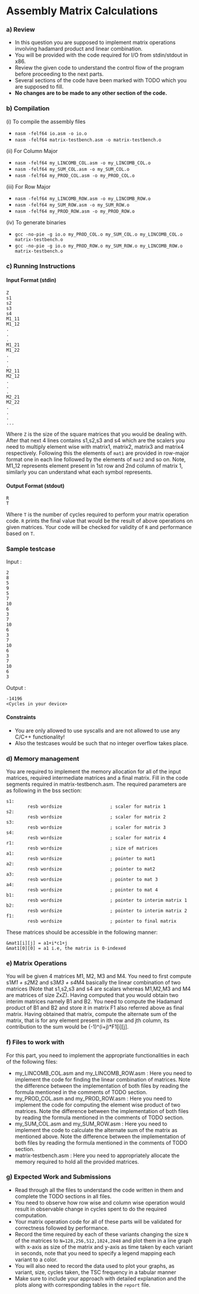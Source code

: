 # Assembly Matrix Calculations

### a) Review
* In this question you are supposed to implement matrix operations involving hadamard product and linear combination.
* You will be provided with the code required for I/O from stdin/stdout in x86. 
* Review the given code to understand the control flow of the program before proceeding to the next parts. 
* Several sections of the code have been marked with TODO which you are supposed to fill.
* **No changes are to be made to any other section of the code.**

### b) Compilation
(i) To compile the assembly files

- `nasm -felf64 io.asm -o io.o`
- `nasm -felf64 matrix-testbench.asm -o matrix-testbench.o`

(ii) For Column Major
- `nasm -felf64 my_LINCOMB_COL.asm -o my_LINCOMB_COL.o`
- `nasm -felf64 my_SUM_COL.asm -o my_SUM_COL.o`
- `nasm -felf64 my_PROD_COL.asm -o my_PROD_COL.o`

(iii) For Row Major
- `nasm -felf64 my_LINCOMB_ROW.asm -o my_LINCOMB_ROW.o`
- `nasm -felf64 my_SUM_ROW.asm -o my_SUM_ROW.o`
- `nasm -felf64 my_PROD_ROW.asm -o my_PROD_ROW.o`

(iv) To generate binaries
- `gcc -no-pie -g io.o my_PROD_COL.o my_SUM_COL.o my_LINCOMB_COL.o  matrix-testbench.o`
- `gcc -no-pie -g io.o my_PROD_ROW.o my_SUM_ROW.o my_LINCOMB_ROW.o  matrix-testbench.o`
  
### c) Running Instructions

#### Input Format (stdin)
```
Z
s1
s2
s3
s4
M1_11
M1_12
.
.
.
M1_21
M1_22
.
.
.
M2_11
M2_12
.
.
.
M2_21
M2_22
.
.
.
...
```
Where `Z` is the size of the square matrices that you would be dealing with. After that next 4 lines contains s1,s2,s3 and s4 which are the scalers you need to multiply element wise with matrix1, matrix2, matrix3 and matrix4 respectively. Following this the elements of `mat1` are provided in row-major format one in each line followed by the elements of `mat2` and so on. Note, M1_12 represents element present in 1st row and 2nd column of matrix 1, similarly you can understand what each symbol represents.

#### Output Format (stdout)
```
R
T
```
Where `T` is the number of cycles required to perform your matrix operation code. `R` prints the final value that would be the result of above operations on given matrices. Your code will be checked for validity of `R` and performance based on `T`.

### Sample testcase
Input : 
```
2
8
5
9
5
7
10 
6
3 
7
10 
6
3 
7
10 
6
3 
7
10 
6
3 
```
Output :
```
-14196
<Cycles in your device>
```

#### Constraints

* You are only allowed to use syscalls and are not allowed to use any C/C++ functionality!
* Also the testcases would be such that no integer overflow takes place.

### d) Memory management

You are required to implement the memory allocation for all of the input matrices, required intermediate matrices and a final matrix. Fill in the code segments required in matrix-testbench.asm. The required parameters are as following in the bss section:
```
s1:
        resb wordsize                  ; scaler for matrix 1
s2:
        resb wordsize                  ; scaler for matrix 2
s3:
        resb wordsize                  ; scaler for matrix 3
s4:
        resb wordsize                  ; scaler for matrix 4
r1:
        resb wordsize                  ; size of matrices
a1:
        resb wordsize                  ; pointer to mat1
a2:
        resb wordsize                  ; pointer to mat2
a3:
        resb wordsize                  ; pointer to mat 3
a4:
        resb wordsize                  ; pointer to mat 4
b1:
        resb wordsize                  ; pointer to interim matrix 1
b2:
        resb wordsize                  ; pointer to interim matrix 2
f1:
        resb wordsize                  ; pointer to final matrix
```
These matrices should be accessible in the following manner: 
```
&mat1[i][j] = a1+i*c1+j
&mat1[0][0] = a1 i.e, the matrix is 0-indexed
```

### e) Matrix Operations
You will be given 4 matrices M1, M2, M3 and M4. You need to first compute s1*M1 + s2*M2 and s3*M3 + s4*M4 basically the linear combination of two matrices (Note that s1,s2,s3 and s4 are scalars whereas M1,M2,M3 and M4 are matrices of size ZxZ). Having computed that you would obtain two interim matrices namely B1 and B2. You need to compute the Hadamard product of B1 and B2 and store it in matrix F1 also referred above as final matrix. Having obtained that matrix, compute the alternate sum of the matrix, that is for any element present in ith row and jth column, its contribution to the sum would be (-1)^(i+j)*F1[i][j]. 

### f) Files to work with
For this part, you need to implement the appropriate functionalities in each of the following files:
* my_LINCOMB_COL.asm and my_LINCOMB_ROW.asm : Here you need to implement the code for finding the linear combination of matrices. Note the difference between the implementation of both files by reading the formula mentioned in the comments of TODO section.
* my_PROD_COL.asm and my_PROD_ROW.asm : Here you need to implement the code for computing the element wise product of two matrices. Note the difference between the implementation of both files by reading the formula mentioned in the comments of TODO section.
* my_SUM_COL.asm and my_SUM_ROW.asm : Here you need to implement the code to calculate the alternate sum of the matrix as mentioned above. Note the difference between the implementation of both files by reading the formula mentioned in the comments of TODO section.
* matrix-testbench.asm : Here you need to appropriately allocate the memory required to hold all the provided matrices.

### g) Expected Work and Submissions
* Read through all the files to understand the code written in them and complete the TODO sections in all files.
* You need to observe how row wise and column wise operation would result in observable change in cycles spent to do the required computation.
* Your matrix operation code for all of these parts will be validated for correctness followed by performance.
* Record the time required by each of these variants changing the size `N` of the matrices to `N=128,256,512,1024,2048` and plot them in a line graph with x-axis as size of the matrix and y-axis as time taken by each variant in seconds, note that you need to specify a legend mapping each variant to a color.
* You will also need to record the data used to plot your graphs, as variant, size, cycles taken, the TSC frequency in a tabular manner
* Make sure to include your approach with detailed explanation and the plots along with corresponding tables in the `report` file.
